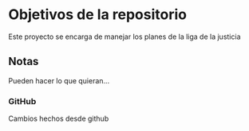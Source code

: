 # Objetivos de la repositorio

Este proyecto se encarga de manejar los planes de la liga de la justicia


## Notas
Pueden hacer lo que quieran...

### GitHub

Cambios hechos desde github
